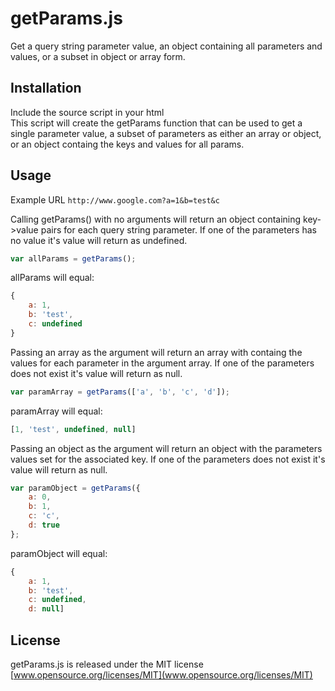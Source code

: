 # getParams.js
Get a query string parameter value, an object containing all parameters and values, or a subset in object or array form.

## Installation
Include the source script in your html <br>
This script will create the getParams function that can be used to get a single parameter value, a subset of parameters as either an array or object, or an object containg the keys and values for all params.

## Usage

Example URL `http://www.google.com?a=1&b=test&c`

Calling getParams() with no arguments will return an object containing key->value pairs for each query string parameter.
If one of the parameters has no value it's value will return as undefined.

```js
var allParams = getParams();
```

allParams will equal:
```js
{
    a: 1,
    b: 'test',
    c: undefined
}
```

Passing an array as the argument will return an array with containg the values for each parameter in the argument array.
If one of the parameters does not exist it's value will return as null.

```js
var paramArray = getParams(['a', 'b', 'c', 'd']);
```

paramArray will equal:
```js
[1, 'test', undefined, null]
```

Passing an object as the argument will return an object with the parameters values set for the associated key.
If one of the parameters does not exist it's value will return as null.

```js
var paramObject = getParams({
    a: 0,
    b: 1,
    c: 'c',
    d: true
};
```

paramObject will equal:
```js
{
    a: 1,
    b: 'test', 
    c: undefined, 
    d: null]
```

## License 
getParams.js is released under the MIT license <br>
[www.opensource.org/licenses/MIT](www.opensource.org/licenses/MIT)
